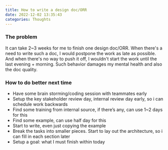 ```yaml
---
title: How to write a design doc/ORR
date: 2022-12-02 13:35:43
categories: Thoughts
---
```


### The problem

It can take 2~3 weeks for me to finish one design doc/ORR. When there's a need to write such a doc, I would postpone the work as late as possible. And when there's no way to push it off, I wouldn't start the work until the last evening + morning. Such behavior damages my mental health and also the doc quality.

### How to do better next time

* Have some brain storming/coding session with teammates early
* Setup the key stakeholder review day, internal review day early, so i can schedule work backwards
* Find some training from internal source, if there’s any, can use 1~2 days for this
* Find some example, can use half day for this
* Start to write, even just copying the example
* Break the tasks into smaller pieces. Start to lay out the architecture, so i can fill in each section later
* Setup a goal: what I must finish within today
